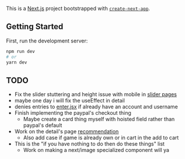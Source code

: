 This is a [Next.js](https://nextjs.org/) project bootstrapped with [`create-next-app`](https://github.com/vercel/next.js/tree/canary/packages/create-next-app).

## Getting Started

First, run the development server:

```bash
npm run dev
# or
yarn dev
```
## TODO
- Fix the slider stuttering and height issue with mobile in [slider pages](components/home/FeaturedSliderItem.jsx)
- maybe one day i will fix the useEffect in detail
- denies entries to [enter.jsx](pages/enter.jsx) if already have an account and username
- Finish implementing the paypal's checkout thing
  - Maybe create a card thing myself with hoisted field rather than paypal's default
- Work on the detail's page [recommendation](pages/[gameSlug]/index.jsx)
  - Also add case if game is already own or in cart in the add to cart
- This is the "if you have nothing to do then do these things" list
  - Work on making a next/image specialized component will ya